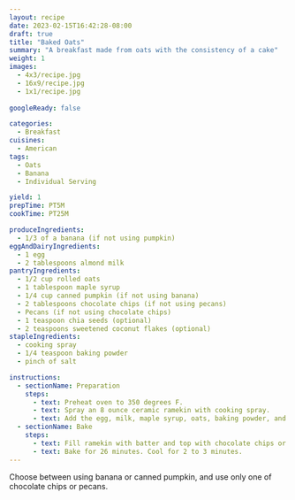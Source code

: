 ```yaml
---
layout: recipe
date: 2023-02-15T16:42:28-08:00
draft: true
title: "Baked Oats"
summary: "A breakfast made from oats with the consistency of a cake"
weight: 1
images: 
  - 4x3/recipe.jpg
  - 16x9/recipe.jpg
  - 1x1/recipe.jpg
  
googleReady: false

categories:
  - Breakfast
cuisines:
  - American
tags:
  - Oats
  - Banana
  - Individual Serving

yield: 1
prepTime: PT5M
cookTime: PT25M

produceIngredients:
  - 1/3 of a banana (if not using pumpkin)
eggAndDairyIngredients:
  - 1 egg
  - 2 tablespoons almond milk
pantryIngredients:
  - 1/2 cup rolled oats
  - 1 tablespoon maple syrup
  - 1/4 cup canned pumpkin (if not using banana)
  - 2 tablespoons chocolate chips (if not using pecans)
  - Pecans (if not using chocolate chips)
  - 1 teaspoon chia seeds (optional)
  - 2 teaspoons sweetened coconut flakes (optional)
stapleIngredients:
  - cooking spray
  - 1/4 teaspoon baking powder
  - pinch of salt

instructions:
  - sectionName: Preparation
    steps:
      - text: Preheat oven to 350 degrees F.
      - text: Spray an 8 ounce ceramic ramekin with cooking spray.
      - text: Add the egg, milk, maple syrup, oats, baking powder, and salt into a small blender. Add either banana or pumpkin. Optionally add chia seeds and/or coconut. Blend until smooth.
  - sectionName: Bake
    steps:
      - text: Fill ramekin with batter and top with chocolate chips or pecans.
      - text: Bake for 26 minutes. Cool for 2 to 3 minutes.
---
```


Choose between using banana or canned pumpkin, and use only one of chocolate chips or pecans.